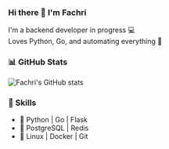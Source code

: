 ### Hi there 👋 I'm Fachri

I'm a backend developer in progress 💻  
Loves Python, Go, and automating everything 🤖

### 📊 GitHub Stats
![Fachri's GitHub stats](https://github-readme-stats.vercel.app/api?username=fachriaziz&show_icons=true&theme=radical)

### 🔧 Skills
- 🔹 Python | Go | Flask
- 🔹 PostgreSQL | Redis
- 🔹 Linux | Docker | Git
